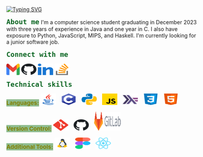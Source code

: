 [![Typing SVG](https://readme-typing-svg.demolab.com?font=Fira+Code&pause=1000&color=708238&center=true&width=435&lines=%F0%9F%91%8B+Hi%2C+I'm+Yan+Chen)](https://github.com/ychenfolio)

<span style="color: #0B6623; font-family: 'Fira Code', monospace; font-size: 18px; font-weight: bold;">About me</span>
I'm a computer science student graduating in December 2023 with three years of experience in Java and one year in C. I also have exposure to Python, JavaScript, MIPS, and Haskell. I'm currently looking for a junior software job.

<span style="color: #0B6623; font-family: 'Fira Code', monospace; font-size: 18px; font-weight: bold;">Connect with me</span>

<p align="left">
    <a href="mailto:ychenfolio@gmail.com" target="_blank"><img align="center" src="images/gmail.svg" alt="ychenfolio" height="30" width="35" /></a>
    <a href="https://github.com/ychenfolio" target="_blank"><img align="center" src="images/github.svg" alt="ychenfolio" height="30" width="40" /></a>
    <a href="https://linkedin.com/in/ychenfolio" target="_blank"><img align="center" src="images/linked-in.svg" alt="ychenfolio" height="30" width="40" /></a>
    <a href="https://stackoverflow.com/users/ychenfolio" target="_blank"><img align="center" src="images/stack-overflow.svg" alt="ychenfolio" height="30" width="40" /></a>
</p>

<span style="color: #0B6623; font-family: 'Fira Code', monospace; font-size: 18px; font-weight: bold;">Technical skills</span>

<p align="left">
    <span style="color: olive; font-size: 15px; font-weight: bold; background-color: #8FBC8F">Languages:</span>
    <img src="images/java.svg" alt="Java" height="30" width="40" style="margin-right: 10px;" />
    <img src="images/c.svg" alt="C" height="30" width="40" style="margin-right: 10px;" />
    <img src="images/python.svg" alt="Python" height="30" width="40" style="margin-right: 10px;" />
    <img src="images/javascript.svg" alt="JavaScript" height="30" width="40" style="margin-right: 10px;" />
    <img src="images/haskell.svg" alt="Haskell" height="30" width="40" style="margin-right: 10px;" />
    <img src="images/css.svg" alt="CSS" height="30" width="40" style="margin-right: 10px;" />
    <img src="images/html.svg" alt="HTML" height="30" width="40" />
</p>

<p align="left">
    <span style="color: olive; font-size: 15px; font-weight: bold; background-color: #8FBC8F">Version Control:</span>
    <img src="images/git.svg" alt="Git" height="30" width="40" style="margin-right: 10px;" />
    <img src="images/github.svg" alt="GitHub" height="30" width="40" style="margin-right: 10px;" />
    <img src="images/gitlab.svg" alt="GitLab" height="50" width="70" style="margin-right: 10px;" />
</p>
<p align="left">
    <span style="color: olive; font-size: 15px; font-weight: bold; background-color: #8FBC8F">Additional Tools:</span>
    <img src="images/linux.svg" alt="Linux" height="30" width="40" style="margin-right: 10px;" />
    <img src="images/figma.svg" alt="Figma" height="30" width="40" style="margin-right: 10px;" />
    <img src="images/react.svg" alt="React" height="30" width="40" style="margin-right: 10px;" />
</p>


